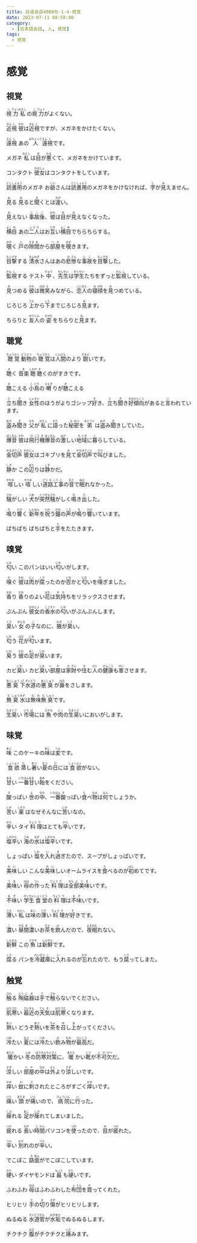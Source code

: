```yaml
---
title: 日语会语4000句-1-4-感覚
date: 2023-07-11 08:58:00
category:
  - [日本語会話, 人, 感覚]
tags:
  - 感覚
---
```


# 感覚

## 視覚

<ruby>視<rt>し</rt>力<rt>りょく</rt></ruby>
<ruby>私<rt>わたし</rt>の<rt></rt>視<rt>し</rt>力<rt>りょく</rt>がよくない。</ruby>

<ruby>近<rt>きん</rt>視<rt>し</rt></ruby>
<ruby>彼<rt>かれ</rt>は<rt></rt>近<rt>きん</rt>視<rt>し</rt>ですが、メガネをかけたくない。</ruby>

<ruby>遠<rt>えん</rt>視<rt>し</rt></ruby>
<ruby>あの<rt></rt>人<rt>はちょっと</rt>遠<rt>えん</rt>視<rt>し</rt>です。</ruby>

<ruby>メガネ</ruby>
<ruby>私<rt>わたし</rt>は<rt></rt>目<rt>め</rt>が<rt></rt>悪<rt>わる</rt>くて、メガネをかけています。</ruby>

<ruby>コンタクト</ruby>
<ruby>彼<rt>かの</rt>女<rt>じょ</rt>はコンタクトをしています。</ruby>

<ruby>読<rt>どく</rt>書<rt>しょ</rt>用<rt>よう</rt>のメガネ</ruby>
<ruby>お<rt></rt>爺<rt>じい</rt>さんは<rt></rt>読<rt>どく</rt>書<rt>しょ</rt>用<rt>よう</rt>のメガネをかけなければ、<rt></rt>字<rt>じ</rt>が<rt></rt>見<rt>み</rt>えません。</ruby>

<ruby>見<rt>み</rt>る</ruby>
<ruby>見<rt>み</rt>ると<rt></rt>聞<rt>き</rt>くとは<rt></rt>違<rt>ちが</rt>い。</ruby>

<ruby>見<rt>み</rt>えない</ruby>
<ruby>事<rt>じ</rt>故<rt>こ</rt>後<rt>ご</rt>、<rt></rt>彼<rt>かれ</rt>は<rt></rt>目<rt>め</rt>が<rt></rt>見<rt>み</rt>えなくなった。</ruby>

<ruby>横<rt>よこ</rt>目<rt>め</rt></ruby>
<ruby>あの<rt></rt>二人<rt>ふたり</rt>はお<rt></rt>互<rt>たが</rt>い<rt></rt>横<rt>よこ</rt>目<rt>め</rt>でちらちらする。</ruby>

<ruby>覗<rt>のぞ</rt>く</ruby>
<ruby>戸<rt>と</rt>の<rt></rt>隙<rt>すき</rt>間<rt>ま</rt>から<rt></rt>部<rt>へ</rt>屋<rt>や</rt>を<rt></rt>覗<rt>のぞ</rt>きます。</ruby>

<ruby>目<rt>もく</rt>撃<rt>げき</rt>する</ruby>
<ruby>清<rt>きよ</rt>水<rt>みず</rt>さんはあの<rt></rt>悲<rt>ひ</rt>惨<rt>さん</rt>な<rt></rt>事<rt>じ</rt>故<rt>こ</rt>を<rt></rt>目<rt>もく</rt>撃<rt>げき</rt>した。</ruby>

<ruby>監<rt>かん</rt>視<rt>し</rt>する</ruby>
<ruby>テスト<rt></rt>中<rt>ちゅう</rt>、<rt></rt>先<rt>せん</rt>生<rt>せい</rt>は<rt></rt>学<rt>がく</rt>生<rt>せい</rt>たちをずっと<rt></rt>監<rt>かん</rt>視<rt>し</rt>している。</ruby>

<ruby>見<rt>み</rt>つめる</ruby>
<ruby>彼<rt>かれ</rt>は<rt></rt>微<rt>ほほ</rt>笑<rt>え</rt>みながら、<rt></rt>恋<rt>こい</rt>人<rt>びと</rt>の<rt></rt>寝<rt>ね</rt>顔<rt>がお</rt>を<rt></rt>見<rt>み</rt>つめている。</ruby>

<ruby>じろじろ</ruby>
<ruby>上<rt>うえ</rt>から<rt></rt>下<rt>した</rt>までじろじろ<rt></rt>見<rt>み</rt>ます。</ruby>

<ruby>ちらりと</ruby>
<ruby>友<rt>ゆう</rt>人<rt>じん</rt>の<rt></rt>姿<rt>すがた</rt>をちらりと<rt></rt>見<rt>み</rt>ます。</ruby>

## 聴覚

<ruby>聴<rt>ちょう</rt>覚<rt>かく</rt></ruby>
<ruby>動<rt>どう</rt>物<rt>ぶつ</rt>の<rt></rt>聴<rt>ちょう</rt>覚<rt>かく</rt>は<rt></rt>人<rt>にん</rt>間<rt>げん</rt>のより<rt></rt>鋭<rt>するど</rt>いです。</ruby>

<ruby>聴<rt>き</rt>く</ruby>
<ruby>音楽<rt>を</rt>聴<rt>くのが</rt>聴<rt>き</rt>くのがすきです。</ruby>

<ruby>聴<rt>き</rt>こえる</ruby>
<ruby>小<rt>こ</rt>鳥<rt>とり</rt>の<rt></rt>囀<rt>さえず</rt>りが<rt></rt>聴<rt>き</rt>こえる</ruby>

<ruby>立<rt>た</rt>ち<rt></rt>聞<rt>ぎ</rt>き</ruby>
<ruby>女<rt>じょ</rt>性<rt>せい</rt>のほうがよりゴシップ<rt></rt>好<rt>す</rt>き、<rt></rt>立<rt>た</rt>ち<rt></rt>聞<rt>ぎ</rt>き<rt></rt>好<rt>きの</rt>傾<rt>けい</rt>向<rt>こう</rt>があると<rt></rt>言<rt>い</rt>われています。</ruby>

<ruby>盗<rt>ぬす</rt>み<rt></rt>聞<rt>ぎ</rt>き</ruby>
<ruby>父<rt>ちち</rt>が<rt></rt>私<rt>わたし</rt>に<rt></rt>語<rt>かた</rt>った<rt></rt>秘<rt>ひ</rt>密<rt>みつ</rt>を<rt></rt>弟<rt>おとうと</rt>は<rt></rt>盗<rt>ぬす</rt>み<rt></rt>聞<rt>ぎ</rt>きしていた。</ruby>

<ruby>爆<rt>ばく</rt>音<rt>おん</rt></ruby>
<ruby>彼<rt>かれ</rt>は<rt></rt>飛<rt>ひ</rt>行<rt>こう</rt>機<rt>き</rt>爆<rt>ばく</rt>音<rt>おん</rt>の<rt></rt>激<rt>はげ</rt>しい<rt></rt>地<rt>ち</rt>域<rt>いき</rt>に<rt></rt>暮<rt>く</rt>らしている。</ruby>

<ruby>金<rt>かな</rt>切<rt>きり</rt>声<rt>ごえ</rt></ruby>
<ruby>彼<rt>かの</rt>女<rt>じょ</rt>はゴキブリを<rt></rt>見<rt>み</rt>て<rt></rt>金<rt>かな</rt>切<rt>きり</rt>声<rt>ごえ</rt>で<rt></rt>叫<rt>さけ</rt>びました。</ruby>

<ruby>静<rt>しず</rt>か</ruby>
<ruby>この<rt></rt>辺<rt>あた</rt>りは<rt></rt>静<rt>しず</rt>かだ。</ruby>

<ruby>喧<rt>やかま</rt>しい</ruby>
<ruby>喧<rt>やかま</rt>しい<rt></rt>道<rt>どう</rt>路<rt>ろ</rt>工<rt>こう</rt>事<rt>じ</rt>の<rt></rt>音<rt>おと</rt>で<rt></rt>眠<rt>ぬむ</rt>れなかった。</ruby>

<ruby>騒<rt>さわ</rt>がしい</ruby>
<ruby>犬<rt>いぬ</rt>が<rt></rt>突<rt>とつ</rt>然<rt>ぜん</rt>騒<rt>さわ</rt>がしく<rt></rt>鳴<rt>な</rt>き<rt></rt>出<rt>だ</rt>した。</ruby>

<ruby>鳴<rt>な</rt>り<rt></rt>響<rt>ひび</rt>く</ruby>
<ruby>新<rt>しん</rt>年<rt>ねん</rt>を<rt></rt>祝<rt>いわ</rt>う<rt></rt>鐘<rt>かね</rt>の<rt></rt>声<rt>こえ</rt>が<rt></rt>鳴<rt>な</rt>り<rt></rt>響<rt>ひび</rt>いています。</ruby>

<ruby>ぱちぱち</ruby>
<ruby>ぱちぱちと<rt></rt>手<rt>て</rt>をたたきます。</ruby>

## 嗅覚

<ruby>匂<rt>にお</rt>い</ruby>
<ruby>このパンはいい<rt></rt>匂<rt>にお</rt>いがします。</ruby>

<ruby>嗅<rt>か</rt>ぐ</ruby>
<ruby>彼<rt>かれ</rt>は<rt></rt>肉<rt>にく</rt>が<rt></rt>腐<rt>くさ</rt>ったのか<rt></rt>否<rt>いな</rt>かと<rt></rt>匂<rt>にお</rt>いを<rt></rt>嗅<rt>か</rt>ぎました。</ruby>

<ruby>香<rt>かお</rt>り</ruby>
<ruby>香<rt>かお</rt>りのよい<rt></rt>花<rt>はな</rt>は<rt></rt>気<rt>き</rt>持<rt>も</rt>ちをリラックスさせます。</ruby>

<ruby>ぷんぷん</ruby>
<ruby>彼<rt>かの</rt>女<rt>じょ</rt>の<rt></rt>香<rt>こう</rt>水<rt>すい</rt>の<rt></rt>匂<rt>にお</rt>いがぷんぷんします。</ruby>

<ruby>臭<rt>くさ</rt>い</ruby>
<ruby>女<rt>おんな</rt>の<rt></rt>子<rt>こ</rt>なのに、<rt></rt>腋<rt>わき</rt>が<rt></rt>臭<rt>くさ</rt>い。</ruby>

<ruby>匂<rt>にお</rt>う</ruby>
<ruby>花<rt>はな</rt>が<rt></rt>匂<rt>にお</rt>います。</ruby>

<ruby>臭<rt>にお</rt>う</ruby>
<ruby>彼<rt>かれ</rt>の<rt></rt>足<rt>あし</rt>が<rt></rt>臭<rt>にお</rt>います。</ruby>

<ruby>カビ<rt></rt>臭<rt>にお</rt>い</ruby>
<ruby>カビ<rt></rt>臭<rt>にお</rt>い部<rt>へ</rt>屋<rt>や</rt>は<rt></rt>家<rt>か</rt>財<rt>ざい</rt>や<rt></rt>住<rt>す</rt>む<rt></rt>人<rt>ひと</rt>の<rt></rt>健<rt>けん</rt>康<rt>こう</rt>も<rt></rt>害<rt>がい</rt>させます。</ruby>

<ruby>悪<rt>あく</rt>臭<rt>しゅう</rt></ruby>
<ruby>下<rt>げ</rt>水<rt>すい</rt>道<rt>どう</rt>の<rt></rt>悪<rt>あく</rt>臭<rt>しゅう</rt>が<rt></rt>鼻<rt>はな</rt>をさします。</ruby>

<ruby>無<rt>む</rt>臭<rt>しゅう</rt></ruby>
<ruby>水<rt>みず</rt>は<rt></rt>無<rt>む</rt>味<rt>み</rt>無<rt>む</rt>臭<rt>しゅう</rt>です。</ruby>

<ruby>生<rt>なま</rt>臭<rt>ぐさ</rt>い</ruby>
<ruby>市<rt>いち</rt>場<rt>ば</rt>には<rt></rt>魚<rt>さかな</rt>や<rt></rt>肉<rt>にく</rt>の<rt></rt>生<rt>なま</rt>臭<rt>ぐさ</rt>いにおいがします。</ruby>

## 味覚

<ruby>味<rt>あじ</rt></ruby>
<ruby>このケーキの<rt></rt>味<rt>あじ</rt>は<rt></rt>変<rt>へん</rt>です。</ruby>

<ruby>食<rt>しょく</rt>欲<rt>よく</rt></ruby>
<ruby>蒸<rt>む</rt>し<rt></rt>暑<rt>あつ</rt>い<rt></rt>夏<rt>なつ</rt>の<rt></rt>日<rt>ひ</rt>には<rt></rt>食<rt>しょく</rt>欲<rt>よく</rt>がない。</ruby>

<ruby>甘<rt>あま</rt>い</ruby>
<ruby>一<rt>いち</rt>番<rt>ばん</rt>甘<rt>あま</rt>い<rt></rt>飴<rt>あめ</rt>をください。</ruby>

<ruby>酸<rt>す</rt>っぱい</ruby>
<ruby>世<rt>よ</rt>の<rt></rt>中<rt>なか</rt>、<rt></rt>一<rt>いち</rt>番<rt>ばん</rt>酸<rt>す</rt>っぱい<rt></rt>食<rt>た</rt>べ<rt></rt>物<rt>もの</rt>は<rt></rt>何<rt>なん</rt>でしょうか。</ruby>

<ruby>苦<rt>にが</rt>い</ruby>
<ruby>薬<rt>くすり</rt>はなぜそんなに<rt></rt>苦<rt>にが</rt>いなの。</ruby>

<ruby>辛<rt>から</rt>い</ruby>
<ruby>タイ<rt></rt>料<rt>りょう</rt>理<rt>り</rt>はとても<rt></rt>辛<rt>から</rt>いです。</ruby>

<ruby>塩<rt>しお</rt>辛<rt>から</rt>い</ruby>
<ruby>海<rt>うみ</rt>の<rt></rt>水<rt>みず</rt>は<rt></rt>塩<rt>しお</rt>辛<rt>から</rt>いです。</ruby>

<ruby>しょっぱい</ruby>
<ruby>塩<rt>しお</rt>を<rt></rt>入<rt>い</rt>れ<rt></rt>過<rt>す</rt>ぎたので、スープがしょっぱいです。</ruby>

<ruby>美<rt>お</rt>味<rt>い</rt>しい</ruby>
<ruby>こんな<rt></rt>美<rt>お</rt>味<rt>い</rt>しいオームライスを<rt></rt>食<rt>た</rt>べるのが<rt></rt>初<rt>はじ</rt>めてです。</ruby>

<ruby>美味<rt>うま</rt>い</ruby>
<ruby>母<rt>はは</rt>の<rt></rt>作<rt>つく</rt>った<rt></rt>料<rt>りょう</rt>理<rt>り</rt>は<rt></rt>全<rt>ぜん</rt>部<rt>ぶ</rt>美味<rt>うま</rt>いです。</ruby>

<ruby>不味<rt>まず</rt>い</ruby>
<ruby>学<rt>がく</rt>生<rt>せい</rt>食<rt>しょく</rt>堂<rt>どう</rt>の<rt></rt>料<rt>りょう</rt>理<rt>り</rt>は<rt></rt>不味<rt>まず</rt>いです。</ruby>

<ruby>薄<rt>うす</rt>い</ruby>
<ruby>私<rt>わたし</rt>は<rt></rt>味<rt>あじ</rt>の<rt></rt>薄<rt>うす</rt>い<rt></rt>料<rt>りょう</rt>理<rt>り</rt>が<rt></rt>好<rt>す</rt>きです。</ruby>

<ruby>濃<rt>こ</rt>い</ruby>
<ruby>昼<rt>ひる</rt>間<rt>ま</rt>濃<rt>こ</rt>いお<rt></rt>茶<rt>ちゃ</rt>を<rt></rt>飲<rt>の</rt>んだので、<rt></rt>夜<rt>よる</rt>眠<rt>ねむ</rt>れない。</ruby>

<ruby>新<rt>しん</rt>鮮<rt>せん</rt></ruby>
<ruby>この<rt></rt>魚<rt>さかな</rt>は<rt></rt>新<rt>しん</rt>鮮<rt>せん</rt>です。</ruby>

<ruby>腐<rt>くさ</rt>る</ruby>
<ruby>パンを<rt></rt>冷<rt>れい</rt>蔵<rt>ぞう</rt>庫<rt>こ</rt>に<rt></rt>入<rt>い</rt>れるのが<rt></rt>忘<rt>わす</rt>れたので、もう<rt></rt>腐<rt>くさ</rt>ってしまた。</ruby>

## 触覚

<ruby>触<rt>さわ</rt>る</ruby>
<ruby>陶<rt>とう</rt>磁<rt>じ</rt>器<rt>き</rt>は<rt></rt>手<rt>て</rt>で<rt></rt>触<rt>さわ</rt>らないでください。</ruby>

<ruby>肌<rt>はだ</rt>寒<rt>さむ</rt>い</ruby>
<ruby>最<rt>さい</rt>近<rt>きん</rt>の<rt></rt>天<rt>てん</rt>気<rt>き</rt>は<rt></rt>肌<rt>はだ</rt>寒<rt>さむ</rt>くなります。</ruby>

<ruby>熱<rt>あつ</rt>い</ruby>
<ruby>どうぞ<rt></rt>熱<rt>あつ</rt>いを<rt></rt>茶<rt>ちゃ</rt>を<rt></rt>召<rt>め</rt>し<rt></rt>上<rt>あ</rt>がってください。</ruby>

<ruby>冷<rt>つめ</rt>たい</ruby>
<ruby>夏<rt>なつ</rt>には<rt></rt>冷<rt>つめ</rt>たい<rt></rt>飲<rt>の</rt>み<rt></rt>物<rt>もの</rt>が<rt></rt>最<rt>さい</rt>高<rt>こう</rt>だ。</ruby>

<ruby>暖<rt>あたた</rt>かい</ruby>
<ruby>冬<rt>ふゆ</rt>の<rt></rt>防<rt>ぼう</rt>寒<rt>かん</rt>対<rt>たい</rt>策<rt>さく</rt>に、<rt></rt>暖<rt>あたた</rt>かい<rt></rt>靴<rt>くつ</rt>が<rt></rt>不<rt>ふ</rt>可<rt>か</rt>欠<rt>けつ</rt>だ。</ruby>

<ruby>涼<rt>すず</rt>しい</ruby>
<ruby>部<rt>へ</rt>屋<rt>や</rt>の<rt></rt>中<rt>なか</rt>は<rt></rt>外<rt>そと</rt>より<rt></rt>涼<rt>すず</rt>しいです。</ruby>

<ruby>痒<rt>かゆ</rt>い</ruby>
<ruby>蚊<rt>か</rt>に<rt></rt>刺<rt>さ</rt>されたところがすごく<rt></rt>痒<rt>かゆ</rt>いです。</ruby>

<ruby>痛<rt>いた</rt>い</ruby>
<ruby>頭<rt>あたま</rt>が<rt></rt>痛<rt>いた</rt>いので、<rt></rt>病<rt>びょう</rt>院<rt>いん</rt>に<rt></rt>行<rt>い</rt>った。</ruby>

<ruby>痺<rt>しび</rt>れる</ruby>
<ruby>足<rt>あし</rt>が<rt></rt>痺<rt>しび</rt>れてしまいました。</ruby>

<ruby>疲<rt>つか</rt>れる</ruby>
<ruby>長<rt>なが</rt>い<rt></rt>時<rt>じ</rt>間<rt>かん</rt>パソコンを<rt></rt>使<rt>つか</rt>ったので、<rt></rt>目<rt>め</rt>が<rt></rt>疲<rt>つか</rt>れた。</ruby>

<ruby>辛<rt>つら</rt>い</ruby>
<ruby>別<rt>わか</rt>れのが<rt></rt>辛<rt>つら</rt>い。</ruby>

<ruby>でこぼこ</ruby>
<ruby>路<rt>ろ</rt>面<rt>めん</rt>がでこぼこしています。</ruby>

<ruby>硬<rt>かた</rt>い</ruby>
<ruby>ダイヤモンドは<rt></rt>最<rt>もっと</rt>も<rt></rt>硬<rt>かた</rt>いです。</ruby>

<ruby>ふわふわ</ruby>
<ruby>母<rt>はは</rt>はふわふわした<rt></rt>布<rt>ふ</rt>団<rt>とん</rt>を<rt></rt>買<rt>か</rt>ってくれた。</ruby>

<ruby>ヒリヒリ</ruby>
<ruby>手<rt>て</rt>の<rt></rt>切<rt>き</rt>り<rt></rt>傷<rt>きず</rt>がヒリヒリします。</ruby>

<ruby>ぬるぬる</ruby>
<ruby>水<rt>すい</rt>道<rt>どう</rt>管<rt>かん</rt>が<rt></rt>水<rt>みず</rt>垢<rt>あか</rt>でぬるぬるします。</ruby>

<ruby>チクチク</ruby>
<ruby>腹<rt>はな</rt>がチクチクと<rt></rt>痛<rt>いた</rt>みます。</ruby>


